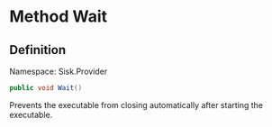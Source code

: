 # Method Wait

## Definition
Namespace: Sisk.Provider

```csharp
public void Wait()
```

Prevents the executable from closing automatically after starting the executable.

